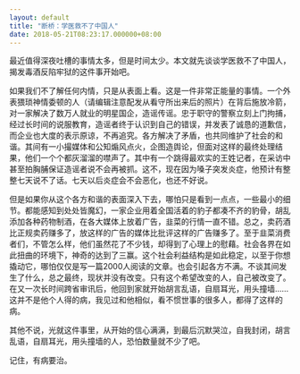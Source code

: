 ```yaml
---
layout: default
title: "断桥：学医救不了中国人"
date: 2018-05-21T08:23:17.000000+08:00
---
```


最近值得深夜吐槽的事情太多，但是时间太少。本文就先谈谈学医救不了中国人，揭发毒酒反陷牢狱的这件事开始吧。

如果我们不了解任何内情，只是从表面上看。这是一件非常正能量的事情。一个外表猥琐神情委顿的人（请编辑注意配发从看守所出来后的照片）在背后施放冷箭，对一家解决了数万人就业的明星国企，造谣传谣。忠于职守的警察立刻上门拘捕，经过长时间的说服教育，造谣者终于认识到自己的错误，并发表了诚恳的道歉信，而企业也大度的表示原谅，不再追究。各方解决了矛盾，也共同维护了社会的和谐。其间有一小撮媒体和公知煽风点火，企图造舆论，但面对这样的最终处理结果，他们一个个都灰溜溜的噤声了。其中有一个跳得最欢实的王姓记者，在采访中甚至拍胸脯保证造谣者说不会再被抓。这不，现在因为嗓子突发炎症，他预计有整整七天说不了话。七天以后炎症会不会恶化，也还不好说。

但是如果你从这个各方和谐的表面深入下去，哪怕只是看到一点点，一些最小的细节。都能感知到处处皆魔幻，一家企业用着全国活着的豹子都凑不齐的豹骨，胡乱添加各种药物制酒，在各大媒体上放着广告，韭菜的行情一直不错。总之，卖药酒比正规卖药赚多了，放这样的广告的媒体比批评这样的广告赚多了。至于韭菜消费者们，不管怎么样，他们虽然花了不少钱，却得到了心理上的慰藉。社会各界在如此扭曲的环境下，神奇的达到了三赢。这个社会利益结构是如此稳定，以至于你想撬动它，哪怕仅仅是写一篇2000人阅读的文章。也会引起各方不满。不谈其间发生了什么，总之最终，现状并没有改变。只有这个希望改变的人，自己被改变了。在又一次长时间跨省审讯后，他回到家就开始胡言乱语，自扇耳光，用头撞墙……这并不是他个人得的病，我见过和他相似，看不惯世事的很多人，都得了这样的病。

其他不说，光就这件事里，从开始的信心满满，到最后沉默哭泣，自我封闭，胡言乱语，自扇耳光，用头撞墙的人，恐怕数量就不少了吧。

记住，有病要治。

